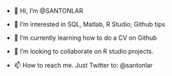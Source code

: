- 👋 Hi, I’m @SANTONLAR

- 👀 I’m interested in SQL, Matlab, R Studio; Github tips
- 🌱 I’m currently learning how to do a CV on Github
- 💞️ I’m looking to collaborate on R studio projects. 

- 📫 How to reach me. Just Twitter to: @santonlar

<!---it
SANTONLA/SANTONLA is a ✨ special ✨ repository because its `README.md` (this file) appears on your GitHub profile.
You can click the Preview link to take a look at your changes.
--->
